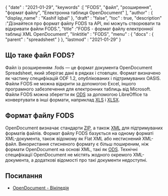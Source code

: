{
  "date" : "2021-01-29",
  "keywords" :[ "FODS", "файл", "розширення", "формат файлу", "Електронна таблиця OpenDocument" ],
  "author" : {
    "display_name" : "Kashif Iqbal"
},
  "draft" : "false",
  "toc" : true,
  "description" :"Дізнайтеся про формат файлу FODS та API, які можуть створювати та відкривати файли FODS.",
  "title" :"FODS - формат файлу електронної таблиці XML OpenDocument",
  "linktitle" : "FODS",
  "menu" : {
    "docs" : {
      "parent" : "spreadsheet"
}
},
  "lastmod" : "2021-01-29"
}

## Що таке файл FODS?

Файл із розширенням .fods — це формат документа OpenDocument Spreadsheet, який зберігає дані в рядках і стовпцях. Формат визначено як частину специфікацій ODF 1.2, опублікованих і підтримуваних OASIS. Файли FODS не можна відкрити за допомогою Excel, іншого програмного забезпечення для електронних таблиць від Microsoft. Файли FODS можна зберегти як [ODS](/uk/spreadsheet/ods/) за допомогою LibreOffice та конвертувати в інші формати, наприклад [XLS](/uk/spreadsheet/xls/) і [XLSX](/uk/spreadsheet/xlsx/).

## Формат файлу FODS

OpenDocument визначає стандарти [ZIP](/uk/compression/zip/), а також [XML](/uk/web/xml/) для підтримуваних форматів файлів. Формат файлу FODS базується на одному форматі XML-документа, також відомому як Flat XML або нестиснений XML-файл. Використання стисненого формату є більш поширеним, ніж формати OpenDocument на основі XML, такі як [ODS](/uk/spreadsheet/ods/). Технічні специфікації OpenDocument не містять жодного окремого XML-документа, а додаткові відомості про такі документи недоступні.

## Посилання ##

* [OpenDocument - Вікіпедія](https://en.wikipedia.org/wiki/OpenDocument)

